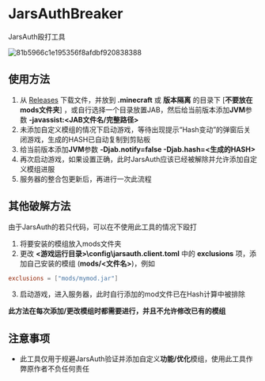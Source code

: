 # JarsAuthBreaker

JarsAuth殴打工具

![81b5966c1e195356f8afdbf920838388](https://github.com/METSUBOUJINRAIxNET/JarsAuthBreaker/assets/110760759/9b5ec8e2-1d25-4fd5-84cd-82f4872df23e)

## 使用方法

1. 从 [Releases](https://github.com/METSUBOUJINRAIxNET/JarsAuthBreaker/releases) 下载文件，并放到 **.minecraft** 或 **版本隔离** 的目录下 [**不要放在mods文件夹**] ，或自行选择一个目录放置JAB，然后给当前版本添加**JVM**参数 **-javassist:<JAB文件名/完整路径>**
2. 未添加自定义模组的情况下启动游戏，等待出现提示“Hash变动”的弹窗后关闭游戏，生成的HASH已自动复制到剪贴板
3. 给当前版本添加**JVM**参数 **-Djab.notify=false -Djab.hash=<生成的HASH>**
4. 再次启动游戏，如果设置正确，此时JarsAuth应该已经被解除并允许添加自定义模组进服
5. 服务器的整合包更新后，再进行一次此流程


## 其他破解方法

由于JarsAuth的若只代码，可以在不使用此工具的情况下殴打

1. 将要安装的模组放入mods文件夹
2. 更改 **<游戏运行目录>\config\jarsauth.client.toml** 中的 **exclusions** 项，添加自己安装的模组 (**mods/<文件名>**)，例如
```toml
exclusions = ["mods/mymod.jar"]
```
3. 启动游戏，进入服务器，此时自行添加的mod文件已在Hash计算中被排除

**此方法在每次添加/更改模组时都需要进行，并且不允许修改已有的模组**


## 注意事项
- 此工具仅用于规避JarsAuth验证并添加自定义**功能/优化**模组，使用此工具作弊原作者不负任何责任
